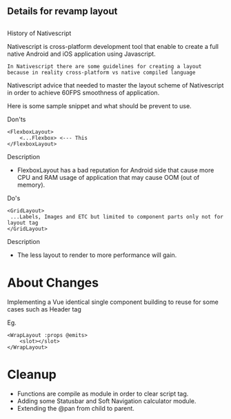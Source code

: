 ##
## Details for revamp layout
##

History of Nativescript

Nativescript is cross-platform development tool that enable to create a full native Android and iOS application using Javascript.

    In Nativescript there are some guidelines for creating a layout because in reality cross-platform vs native compiled language
Nativescript advice that needed to master the layout scheme of Nativescript in order to achieve 60FPS smoothness of application.

Here is some sample snippet and what should be prevent to use.


Don'ts
```
<FlexboxLayout>
    <...Flexbox> <--- This
</FlexboxLayout>
```

Description
 * FlexboxLayout has a bad reputation for Android side that cause more CPU and RAM usage of application that may cause OOM (out of memory).

Do's

```
<GridLayout>
 ...Labels, Images and ETC but limited to component parts only not for layout tag
</GridLayout>
```

Description
 * The less layout to render to more performance will gain.

# About Changes

Implementing a Vue identical single component building to reuse for some cases such as Header tag

Eg.
```
<WrapLayout :props @emits>
    <slot></slot>
</WrapLayout>
```

# Cleanup
 * Functions are compile as module in order to clear script tag.
 * Adding some Statusbar and Soft Navigation calculator module.
 * Extending the @pan from child to parent.
